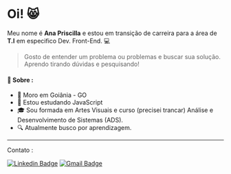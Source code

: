 # **Oi!** 😸


Meu nome é **Ana Priscilla** e estou em transição de carreira para a área de **T.I** em especifico Dev. Front-End. 💻


> Gosto de entender um problema ou problemas e buscar sua solução. Aprendo tirando dúvidas e pesquisando! 

#### 💬 **Sobre :** 
- 📍 Moro em Goiânia - GO
- 📰 Estou estudando JavaScript
- 🎓 Sou formada em Artes Visuais e curso (precisei trancar) Análise e Desenvolvimento de Sistemas (ADS).
- 🔍  Atualmente busco por aprendizagem.


---
Contato :

  [![Linkedin Badge](https://img.shields.io/badge/-LinkedIn-blue?style=flat-square&logo=Linkedin&logoColor=white&link=https://www.linkedin.com/in/anapriscilla/)](https://www.linkedin.com/in/anapriscilla/) [![Gmail Badge](https://img.shields.io/badge/-Gmail-c14438?style=flat-square&logo=Gmail&logoColor=white&link=mailto:web.anapriscilla@gmail.com)](mailto:web.anapriscilla@gmail.com)

